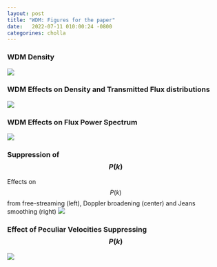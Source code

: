 ```yaml
---
layout: post
title: "WDM: Figures for the paper"
date:   2022-07-11 010:00:24 -0800
categorines: cholla
---
```



### WDM Density 

<img src="{{ site.url }}assets/images/wdm_paper_new/slice.png">


### WDM Effects on Density and Transmitted Flux distributions
<img src="{{ site.url }}assets/images/wdm_paper_new/density_flux_distributions_25Mpc.png">


### WDM Effects on Flux Power Spectrum
<img src="{{ site.url }}assets/images/wdm_paper_new/flux_ps_wdm.png">


### Suppression of $$P(k)$$

Effects on $$P(k)$$ from free-streaming (left), Doppler broadening (center) and Jeans smoothing (right)
<img src="{{ site.url }}assets/images/wdm_paper_new/flux_ps_suppression.png">


### Effect of Peculiar Velocities Suppressing $$P(k)$$
<img src="{{ site.url }}assets/images/wdm_paper_new/flux_ps_ratio_real_space.png">
